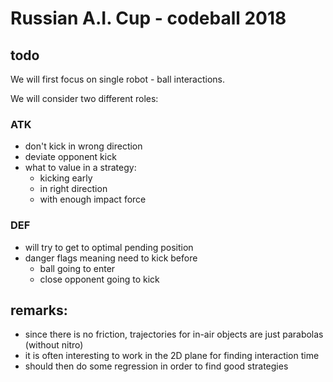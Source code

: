 # Russian A.I. Cup - codeball 2018

## todo
We will first focus on single robot - ball interactions.

We will consider two different roles:

### ATK
- don't kick in wrong direction
- deviate opponent kick
- what to value in a strategy:
  - kicking early
  - in right direction
  - with enough impact force

### DEF
- will try to get to optimal pending position
- danger flags meaning need to kick before
  - ball going to enter
  - close opponent going to kick

## remarks:
- since there is no friction, trajectories for in-air objects are just parabolas (without nitro)
- it is often interesting to work in the 2D plane for finding interaction time
- should then do some regression in order to find good strategies
